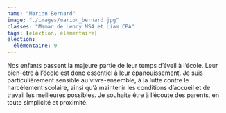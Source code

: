 ```yaml
---
name: "Marion Bernard"
image: "./images/marion_bernard.jpg"
classes: "Maman de Lenny MS4 et Liam CPA"
tags: [éléction, élémentaire]
election:
  élémentaire: 9
---
```


Nos enfants passent la majeure partie de leur temps d’éveil à l’école. Leur bien-être à l’école est donc essentiel à leur épanouissement. Je suis particulièrement sensible au vivre-ensemble, à la lutte contre le harcèlement scolaire, ainsi qu’à maintenir les conditions d’accueil et de travail les meilleures possibles. Je souhaite être à l’écoute des parents, en toute simplicité et proximité.